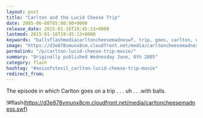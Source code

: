 ```yaml
---
layout: post
title: "Carlton and the Lucid Cheese Trip"
date: 2005-06-08T05:00:00+0000
release_date: 2015-01-16T19:45:13+0000
lastmod: 2015-01-16T19:45:13+0000
keywords: "ballsflashmediacarltoncheesemadneswf, trip, goes, carlton, episode"
image: "https://d3e878vmunx8cm.cloudfront.net/media/carltoncheesemadness_thumb.png"
permalink: "/p/carlton-lucid-cheese-trip-movie/"
summary: "Originally published Wednesday June, 8th 2005"
category: flash
hashtag: "#axisofstevil_carlton-lucid-cheese-trip-movie"
redirect_from:
---
```


The episode in which Carlton goes on a trip . . . uh . . .with balls.

!#flash(https://d3e878vmunx8cm.cloudfront.net/media/carltoncheesemadness.swf)
